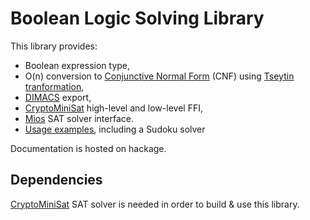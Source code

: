 # Boolean Logic Solving Library

This library provides:

* Boolean expression type,
* O(n) conversion to [Conjunctive Normal Form](https://en.wikipedia.org/wiki/Conjunctive_normal_form)
(CNF) using [Tseytin tranformation](https://en.wikipedia.org/wiki/Tseytin_transformation),
* [DIMACS](http://www.domagoj-babic.com/uploads/ResearchProjects/Spear/dimacs-cnf.pdf) export,
* [CryptoMiniSat](https://github.com/msoos/cryptominisat) high-level and low-level FFI,
* [Mios](http://hackage.haskell.org/package/mios) SAT solver interface.
* [Usage examples](examples), including a Sudoku solver

Documentation is hosted on hackage.

## Dependencies

[CryptoMiniSat](https://github.com/msoos/cryptominisat) SAT solver is needed in order to build & use this library.
